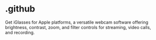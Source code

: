 # .github
Get iGlasses for Apple platforms, a versatile webcam software offering brightness, contrast, zoom, and filter controls for streaming, video calls, and recording.

